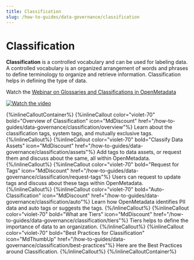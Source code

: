 ```yaml
---
title: Classification
slug: /how-to-guides/data-governance/classification
---
```


# Classification

**Classification** is a controlled vocabulary and can be used for labeling data. A controlled vocabulary is an organized arrangement of words and phrases to define terminology to organize and retrieve information. Classification helps in defining the type of data.

Watch the [Webinar on Glossaries and Classifications in OpenMetadata](https://www.youtube.com/watch?v=LII_5CDo_0s)

[![Watch the video](/images/v1.2/how-to-guides/governance/glossary-webinar.png)](https://www.youtube.com/watch?v=LII_5CDo_0s)

{%inlineCalloutContainer%}
 {%inlineCallout
  color="violet-70"
  bold="Overview of Classification"
  icon="MdDiscount"
  href="/how-to-guides/data-governance/classification/overview"%}
  Learn about the classification tags, system tags, and mutually exclusive tags.
 {%/inlineCallout%}
 {%inlineCallout
  color="violet-70"
  bold="Classify Data Assets"
  icon="MdDiscount"
  href="/how-to-guides/data-governance/classification/assets"%}
  Add tags to data assets, or request them and discuss about the same, all within OpenMetadata.
 {%/inlineCallout%}
 {%inlineCallout
  color="violet-70"
  bold="Request for Tags"
  icon="MdDiscount"
  href="/how-to-guides/data-governance/classification/request-tags"%}
  Users can request to update tags and discuss about these tags within OpenMetadata.
 {%/inlineCallout%}
 {%inlineCallout
  color="violet-70"
  bold="Auto-Classification"
  icon="MdDiscount"
  href="/how-to-guides/data-governance/classification/auto"%}
  Learn how OpenMetadata identifies PII data and auto tags or suggests the tags.
 {%/inlineCallout%}
 {%inlineCallout
  color="violet-70"
  bold="What are Tiers"
  icon="MdDiscount"
  href="/how-to-guides/data-governance/classification/tiers"%}
  Tiers helps to define the importance of data to an organization.
 {%/inlineCallout%}
 {%inlineCallout
  color="violet-70"
  bold="Best Practices for Classification"
  icon="MdThumbUp"
  href="/how-to-guides/data-governance/classification/best-practices"%}
  Here are the Best Practices around Classification.
 {%/inlineCallout%}
{%/inlineCalloutContainer%}